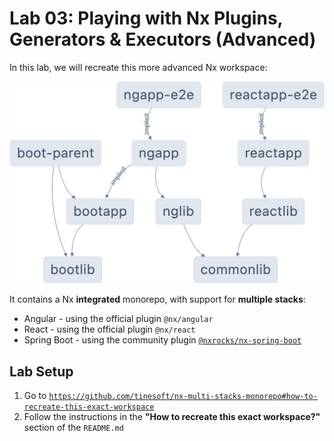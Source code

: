 # Lab 03: Playing with Nx Plugins, Generators & Executors (Advanced)

In this lab, we will recreate this more advanced Nx workspace:

![Alt text](../lab-common/lab-nx-multi-stacks-monorepo.png)

It contains a Nx **integrated** monorepo, with support for **multiple stacks**:

- Angular - using the official plugin `@nx/angular`
- React - using the official plugin `@nx/react`
- Spring Boot - using the community plugin [`@nxrocks/nx-spring-boot`](https://github.com/tinesoft/nxrocks/blob/develop/packages/nx-spring-boot)

## Lab Setup

1. Go to [`https://github.com/tinesoft/nx-multi-stacks-monorepo#how-to-recreate-this-exact-workspace`](https://github.com/tinesoft/nx-multi-stacks-monorepo#how-to-recreate-this-exact-workspace)
2. Follow the instructions in the **"How to recreate this exact workspace?"** section of the `README.md`
